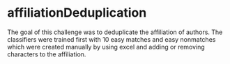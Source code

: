 # affiliationDeduplication

The goal of this challenge was to deduplicate the affiliation of authors.
The classifiers were trained first with 10 easy matches and easy nonmatches which were created manually by using excel and adding or removing characters to the affiliation.
